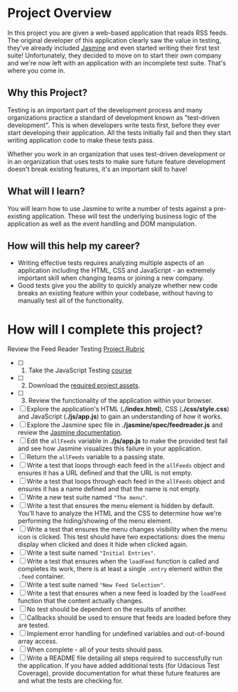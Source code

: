 # Project Overview

In this project you are given a web-based application that reads RSS feeds. The original developer of this application clearly saw the value in testing, they've already included [Jasmine](http://jasmine.github.io/) and even started writing their first test suite! Unfortunately, they decided to move on to start their own company and we're now left with an application with an incomplete test suite. That's where you come in.


## Why this Project?

Testing is an important part of the development process and many organizations practice a standard of development known as "test-driven development". This is when developers write tests first, before they ever start developing their application. All the tests initially fail and then they start writing application code to make these tests pass.

Whether you work in an organization that uses test-driven development or in an organization that uses tests to make sure future feature development doesn't break existing features, it's an important skill to have!


## What will I learn?

You will learn how to use Jasmine to write a number of tests against a pre-existing application. These will test the underlying business logic of the application as well as the event handling and DOM manipulation.


## How will this help my career?

* Writing effective tests requires analyzing multiple aspects of an application including the HTML, CSS and JavaScript - an extremely important skill when changing teams or joining a new company.
* Good tests give you the ability to quickly analyze whether new code breaks an existing feature within your codebase, without having to manually test all of the functionality.


# How will I complete this project?

Review the Feed Reader Testing [Project Rubric](https://review.udacity.com/#!/projects/3442558598/rubric)

- [ ] 1. Take the JavaScript Testing [course](https://www.udacity.com/course/ud549)
- [ ] 2. Download the [required project assets](http://github.com/udacity/frontend-nanodegree-feedreader).
- [ ] 3. Review the functionality of the application within your browser.
- [ ] Explore the application's HTML (**./index.html**), CSS (**./css/style.css**) and JavaScript (**./js/app.js**) to gain an understanding of how it works.
- [ ] Explore the Jasmine spec file in **./jasmine/spec/feedreader.js** and review the [Jasmine documentation](http://jasmine.github.io).
- [ ] Edit the `allFeeds` variable in **./js/app.js** to make the provided test fail and see how Jasmine visualizes this failure in your application.
- [ ] Return the `allFeeds` variable to a passing state.
- [ ] Write a test that loops through each feed in the `allFeeds` object and ensures it has a URL defined and that the URL is not empty.
- [ ] Write a test that loops through each feed in the `allFeeds` object and ensures it has a name defined and that the name is not empty.
- [ ] Write a new test suite named `"The menu"`.
- [ ] Write a test that ensures the menu element is hidden by default. You'll have to analyze the HTML and the CSS to determine how we're performing the hiding/showing of the menu element.
- [ ] Write a test that ensures the menu changes visibility when the menu icon is clicked. This test should have two expectations: does the menu display when clicked and does it hide when clicked again.
- [ ] Write a test suite named `"Initial Entries"`.
- [ ] Write a test that ensures when the `loadFeed` function is called and completes its work, there is at least a single `.entry` element within the `.feed` container.
- [ ] Write a test suite named `"New Feed Selection"`.
- [ ] Write a test that ensures when a new feed is loaded by the `loadFeed` function that the content actually changes.
- [ ] No test should be dependent on the results of another.
- [ ] Callbacks should be used to ensure that feeds are loaded before they are tested.
- [ ] Implement error handling for undefined variables and out-of-bound array access.
- [ ] When complete - all of your tests should pass.
- [ ] Write a README file detailing all steps required to successfully run the application. If you have added additional tests (for Udacious Test Coverage),  provide documentation for what these future features are and what the tests are checking for.
